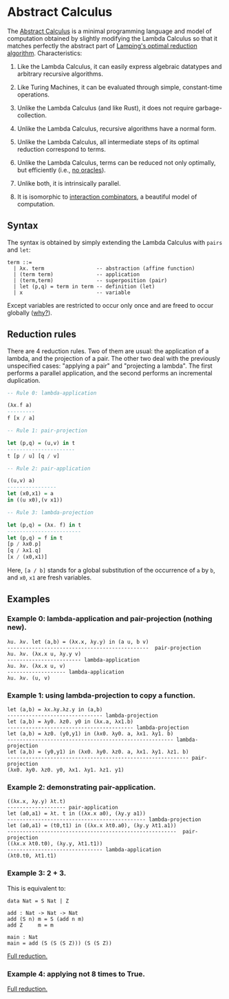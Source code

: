 # Abstract Calculus

The [Abstract Calculus](https://medium.com/@maiavictor/the-abstract-calculus-fe8c46bcf39c) is a minimal programming language and model of computation obtained by slightly modifying the Lambda Calculus so that it matches perfectly the abstract part of [Lamping's optimal reduction algorithm](http://citeseerx.ist.psu.edu/viewdoc/download?doi=10.1.1.90.2386&rep=rep1&type=pdf). Characteristics:

1. Like the Lambda Calculus, it can easily express algebraic datatypes and arbitrary recursive algorithms.

2. Like Turing Machines, it can be evaluated through simple, constant-time operations.

3. Unlike the Lambda Calculus (and like Rust), it does not require garbage-collection.

4. Unlike the Lambda Calculus, recursive algorithms have a normal form.

5. Unlike the Lambda Calculus, all intermediate steps of its optimal reduction correspond to terms.

6. Unlike the Lambda Calculus, terms can be reduced not only optimally, but efficiently (i.e., [no oracles](https://dl.acm.org/citation.cfm?id=1131315)).

7. Unlike both, it is intrinsically parallel.

8. It is isomorphic to [interaction combinators](https://pdfs.semanticscholar.org/6cfe/09aa6e5da6ce98077b7a048cb1badd78cc76.pdf), a beautiful model of computation.

## Syntax

The syntax is obtained by simply extending the Lambda Calculus with `pairs` and `let`:


```
term ::=
  | λx. term                 -- abstraction (affine function)
  | (term term)              -- application
  | (term,term)              -- superposition (pair)
  | let (p,q) = term in term -- definition (let)
  | x                        -- variable
```

Except variables are restricted to occur only once and are freed to occur globally ([why?](https://stackoverflow.com/questions/52048420/can-a-calculus-have-incremental-copying-and-closed-scopes)).

## Reduction rules

There are 4 reduction rules. Two of them are usual: the application of a lambda, and the projection of a pair. The other two deal with the previously unspecified cases: "applying a pair" and "projecting a lambda". The first performs a parallel application, and the second performs an incremental duplication.

```haskell
-- Rule 0: lambda-application

(λx.f a)
---------
f [x / a]

-- Rule 1: pair-projection

let (p,q) = (u,v) in t
----------------------
t [p / u] [q / v]

-- Rule 2: pair-application

((u,v) a)
----------------
let (x0,x1) = a 
in ((u x0),(v x1))

-- Rule 3: lambda-projection

let (p,q) = (λx. f) in t
------------------------
let (p,q) = f in t
[p / λx0.p]
[q / λx1.q]
[x / (x0,x1)]
```

Here, `[a / b]` stands for a global substitution of the occurrence of `a` by `b`, and `x0`, `x1` are fresh variables.

## Examples

### Example 0: lambda-application and pair-projection (nothing new).

```
λu. λv. let (a,b) = (λx.x, λy.y) in (a u, b v)
----------------------------------------------  pair-projection
λu. λv. (λx.x u, λy.y v)
------------------------ lambda-application
λu. λv. (λx.x u, v)
------------------- lambda-application
λu. λv. (u, v)
```

### Example 1: using lambda-projection to copy a function.

```
let (a,b) = λx.λy.λz.y in (a,b)
------------------------------- lambda-projection
let (a,b) = λy0. λz0. y0 in (λx.a, λx1.b)
----------------------------------------- lambda-projection
let (a,b) = λz0. (y0,y1) in (λx0. λy0. a, λx1. λy1. b)
------------------------------------------------------ lambda-projection
let (a,b) = (y0,y1) in (λx0. λy0. λz0. a, λx1. λy1. λz1. b)
----------------------------------------------------------- pair-projection
(λx0. λy0. λz0. y0, λx1. λy1. λz1. y1)
``` 

### Example 2: demonstrating pair-application.

```
((λx.x, λy.y) λt.t) 
------------------- pair-application
let (a0,a1) = λt. t in ((λx.x a0), (λy.y a1))
--------------------------------------------- lambda-projection
let (a0,a1) = (t0,t1) in ((λx.x λt0.a0), (λy.y λt1.a1))
-------------------------------------------------------  pair-projection
((λx.x λt0.t0), (λy.y, λt1.t1))
------------------------------- lambda-application
(λt0.t0, λt1.t1)
```

### Example 3: 2 + 3.

This is equivalent to:

```
data Nat = S Nat | Z

add : Nat -> Nat -> Nat
add (S n) m = S (add n m)
add Z     m = m

main : Nat
main = add (S (S (S Z))) (S (S Z))
```

[Full reduction.](https://gist.github.com/MaiaVictor/659e047c267a801c7d9cf1970541cb54)

### Example 4: applying not 8 times to True. 

[Full reduction.](https://gist.github.com/MaiaVictor/d565bee7d9083e98ae1470067ce12dbb)
